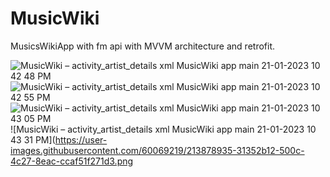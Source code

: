 # MusicWiki
MusicsWikiApp with fm api with MVVM architecture and retrofit.

![MusicWiki – activity_artist_details xml  MusicWiki app main  21-01-2023 10 42 48 PM](https://user-images.githubusercontent.com/60069219/213878913-ad232dd5-546a-41d0-99d0-f6b9ac09ff9d.png)
![MusicWiki – activity_artist_details xml  MusicWiki app main  21-01-2023 10 42 55 PM](https://user-images.githubusercontent.com/60069219/213878922-798fefea-cb38-490a-85e1-00523a93ebbd.png)
![MusicWiki – activity_artist_details xml  MusicWiki app main  21-01-2023 10 43 05 PM](https://user-images.githubusercontent.com/60069219/213878924-b82f3553-1a16-4244-8531-98fc742c0538.png)
![MusicWiki – activity_artist_details xml  MusicWiki app main  21-01-2023 10 43 31 PM](https://user-images.githubusercontent.com/60069219/213878935-31352b12-500c-4c27-8eac-ccaf51f271d3.png
